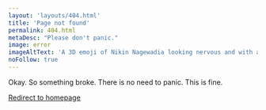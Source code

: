 ```yaml
---
layout: 'layouts/404.html'
title: 'Page not found'
permalink: 404.html
metaDesc: "Please don't panic."
image: error
imageAltText: 'A 3D emoji of Nikin Nagewadia looking nervous and with a large tear drop on the top-right corner of his face.'
noFollow: true
---
```


<p>Okay. So something broke. There is no need to panic. This is fine.</p>
<p><a href='/index.html'>Redirect to homepage</a></p>
